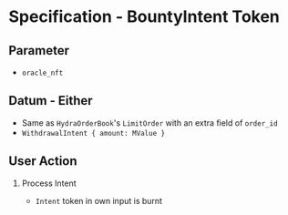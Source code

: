 # Specification - BountyIntent Token

## Parameter

- `oracle_nft`

## Datum - Either

- Same as `HydraOrderBook`'s `LimitOrder` with an extra field of `order_id`
- `WithdrawalIntent { amount: MValue }`

## User Action

1. Process Intent

   - `Intent` token in own input is burnt
